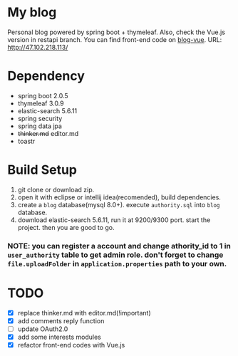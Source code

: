 # My blog
Personal blog powered by spring boot + thymeleaf. Also, check the Vue.js version in restapi branch. You can find front-end code on [blog-vue](https://github.com/minatoyukina/blog-vue). URL: http://47.102.218.113/ 

# Dependency
* spring boot 2.0.5 
* thymeleaf 3.0.9
* elastic-search 5.6.11
* spring security
* spring data jpa
* ~~thinker.md~~ editor.md
* toastr

# Build Setup
1. git clone or download zip.
2. open it with eclipse or intellij idea(recomended), build dependencies.
3. create a `blog` database(mysql 8.0+). execute `authority.sql` into `blog` database.
4. download elastic-search 5.6.11, run it at 9200/9300 port. start the project. then you are good to go.  
### NOTE: you can register a account and change athority_id to 1 in `user_authority` table to get admin role. don't forget to change `file.uploadFolder` in `application.properties` path to your own.

# TODO
* [x] replace thinker.md with editor.md(!important)
* [x] add comments reply function
* [ ] update OAuth2.0
* [x] add some interests modules
* [x] refactor front-end codes with Vue.js
